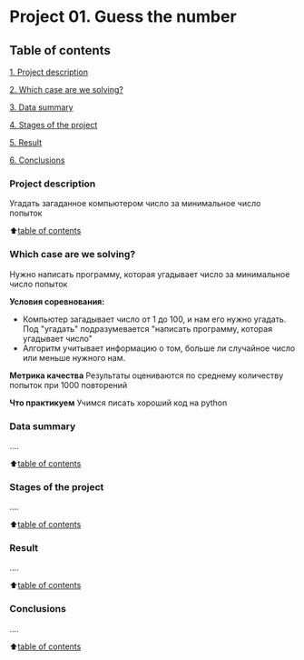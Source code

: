 # Project 01. Guess the number

## Table of contents
[1. Project description](https://github.com/f999145/f_data_science/blob/main/Project_01/README.md#Project-description)

[2. Which case are we solving?](https://github.com/f999145/f_data_science/blob/main/Project_01/README.md#Which-case-are-we-solving?)

[3. Data summary](https://github.com/f999145/f_data_science/blob/main/Project_01/README.md#Data-summary)

[4. Stages of the project](https://github.com/f999145/f_data_science/blob/main/Project_01/README.md#Stages-of-the-project)

[5. Result](https://github.com/f999145/f_data_science/blob/main/Project_01/README.md#Result)

[6. Conclusions](https://github.com/f999145/f_data_science/blob/main/Project_01/README.md#Conclusions)

### Project description
Угадать загаданное компьютером число за минимальное число попыток

:arrow_up:[table of contents](https://github.com/f999145/f_data_science/blob/main/Project_01/README.md#Table-of-contents)

### Which case are we solving?
Нужно написать программу, которая угадывает число за минимальное число попыток

**Условия соревнования:**
- Компьютер загадывает число от 1 до 100, и нам его нужно угадать. Под "угадать" подразумевается "написать программу, которая угадывает число"
- Алгоритм учитывает информацию о том, больше ли случайное число или меньше нужного нам.

**Метрика качества**
Результаты оцениваются по среднему количеству попыток при 1000 повторений

**Что практикуем**
Учимся писать хороший  код на python

### Data summary
....

:arrow_up:[table of contents](https://github.com/f999145/f_data_science/blob/main/Project_01/README.md#Table-of-contents)

### Stages of the project
....

:arrow_up:[table of contents](https://github.com/f999145/f_data_science/blob/main/Project_01/README.md#Table-of-contents)

### Result
....

:arrow_up:[table of contents](https://github.com/f999145/f_data_science/blob/main/Project_01/README.md#Table-of-contents)

### Conclusions

....

:arrow_up:[table of contents](https://github.com/f999145/f_data_science/blob/main/Project_01/README.md#Table-of-contents)